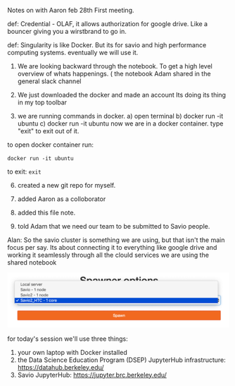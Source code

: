 Notes on with Aaron feb 28th First meeting.


def: Credential - OLAF, it allows authorization for google drive. Like a bouncer giving you a wirstbrand to go in.

def: Singularity is like Docker. But its for savio and high performance computing systems. eventually we will use it. 

1) We are looking backward through the notebook. To get a high level overview of whats happenings. ( the notebook Adam shared in the general slack channel

2) We just downloaded the docker and made an account 
Its doing its thing in my top toolbar 

3) we are running commands in docker. 
  a) open terminal
  b) docker run -it ubuntu
  c) docker run -it ubuntu
now we are in a docker container.
type "exit" to exit out of it. 

to open docker container run:
```
docker run -it ubuntu
```

to exit: `exit`

6) created a new git repo for myself. 
7) added Aaron as a colloborator 

8) added this file note. 
9) told Adam that we need our team to be submitted to Savio people. 

Alan:
  So the savio cluster is something we are using, but that isn't the main focus per say. Its about connecting it to everything like google drive and working it seamlessly through all the clould services we are using the shared notebook 

![Savio JupyterHub HTC](https://github.com/alanscha/ancient-world-sp19/blob/master/savio-jupyterhub-htc.png "Savio JupyterHub HTC")

for today's session we'll use three things:
1) your own laptop with Docker installed
2) the Data Science Education Program (DSEP) JupyterHub infrastructure: https://datahub.berkeley.edu/
3) Savio JupyterHub: https://jupyter.brc.berkeley.edu/

